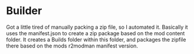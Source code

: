 # Builder
Got a little tired of manually packing a zip file, so I automated it.
Basically it uses the manifest.json to create a zip package based on the mod content folder.
It creates a Builds folder within this folder, and packages the zipfile there based on the mods r2modman manifest version.